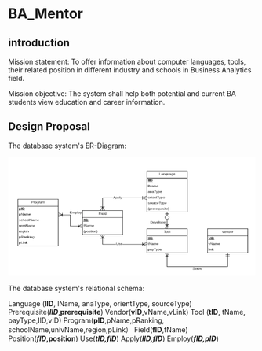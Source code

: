 # BA_Mentor

## introduction

Mission statement: To offer information about computer languages, tools, their related position in different industry and schools in Business Analytics field.

Mission objective: The system shall help both potential and current BA students view education and career information.


## Design Proposal

The database system's ER-Diagram:

![Image of ER-Diagram](https://github.com/shenzijian/BA_Mentor/blob/master/ER-Diagram.png)


The database system's relational schema:

Language (**lID**, lName, anaType, orientType, sourceType)
Prerequisite(_**lID**_,**prerequisite**)
Vendor(**vID**,vName,vLink)
Tool (**tID**, tName, payType,IID,vID)
Program(**pID**,pName,pRanking, schoolName,univName,region,pLink）
Field(**fID**,fName) 
Position(**_fID_,position**)
Use(**_tID,fID_**)
Apply(**_lID,fID_**)
Employ(**_fID,pID_**)



